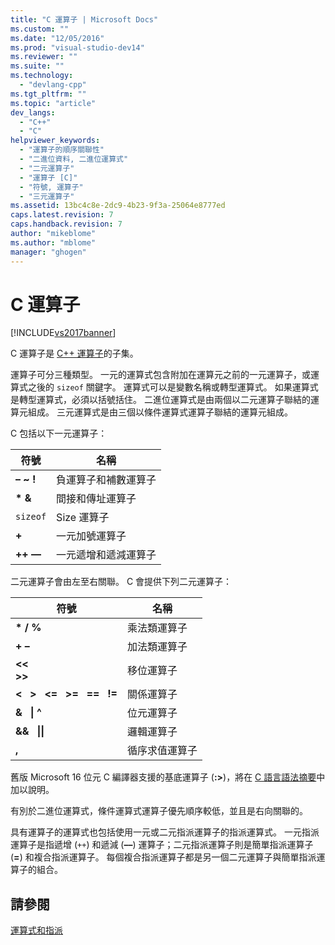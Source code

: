 ```yaml
---
title: "C 運算子 | Microsoft Docs"
ms.custom: ""
ms.date: "12/05/2016"
ms.prod: "visual-studio-dev14"
ms.reviewer: ""
ms.suite: ""
ms.technology: 
  - "devlang-cpp"
ms.tgt_pltfrm: ""
ms.topic: "article"
dev_langs: 
  - "C++"
  - "C"
helpviewer_keywords: 
  - "運算子的順序關聯性"
  - "二進位資料, 二進位運算式"
  - "二元運算子"
  - "運算子 [C]"
  - "符號, 運算子"
  - "三元運算子"
ms.assetid: 13bc4c8e-2dc9-4b23-9f3a-25064e8777ed
caps.latest.revision: 7
caps.handback.revision: 7
author: "mikeblome"
ms.author: "mblome"
manager: "ghogen"
---
```

# C 運算子
[!INCLUDE[vs2017banner](../assembler/inline/includes/vs2017banner.md)]

C 運算子是 [C\+\+ 運算子](../misc/cpp-operators.md)的子集。  
  
 運算子可分三種類型。  一元的運算式包含附加在運算元之前的一元運算子，或運算式之後的 `sizeof` 關鍵字。  運算式可以是變數名稱或轉型運算式。  如果運算式是轉型運算式，必須以括號括住。  二進位運算式是由兩個以二元運算子聯結的運算元組成。  三元運算式是由三個以條件運算式運算子聯結的運算元組成。  
  
 C 包括以下一元運算子：  
  
|符號|名稱|  
|--------|--------|  
|**– ~ \!**|負運算子和補數運算子|  
|**\* &**|間接和傳址運算子|  
|`sizeof`|Size 運算子|  
|**\+**|一元加號運算子|  
|**\+\+ ––**|一元遞增和遞減運算子|  
  
 二元運算子會由左至右關聯。  C 會提供下列二元運算子：  
  
|符號|名稱|  
|--------|--------|  
|**\* \/ %**|乘法類運算子|  
|**\+ –**|加法類運算子|  
|**\<\<**<br /> **\>\>**|移位運算子|  
|**\<   \>   \<\=   \>\=   \=\=   \!\=**|關係運算子|  
|**&   &#124; ^**|位元運算子|  
|**&&   &#124;&#124;**|邏輯運算子|  
|**,**|循序求值運算子|  
  
 舊版 Microsoft 16 位元 C 編譯器支援的基底運算子 \(**:\>**\)，將在 [C 語言語法摘要](../c-language/c-language-syntax-summary.md)中加以說明。  
  
 有別於二進位運算式，條件運算式運算子優先順序較低，並且是右向關聯的。  
  
 具有運算子的運算式也包括使用一元或二元指派運算子的指派運算式。  一元指派運算子是指遞增 \(`++`\) 和遞減 \(**––**\) 運算子；二元指派運算子則是簡單指派運算子 \(**\=**\) 和複合指派運算子。  每個複合指派運算子都是另一個二元運算子與簡單指派運算子的組合。  
  
## 請參閱  
 [運算式和指派](../c-language/expressions-and-assignments.md)